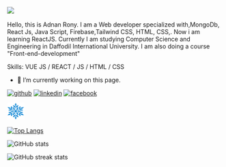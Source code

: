 ![](https://i.ibb.co/Dwq7D8t/Screenshot-2023-12-09-143507.png)

Hello, this is Adnan Rony. I am a Web developer specialized with,MongoDb, React Js, Java Script, Firebase,Tailwind CSS, HTML, CSS,. Now i am learning ReactJS. Currently I am studying Computer Science and Engineering in Daffodil International University. I am also doing a course "Front-end-development"

Skills: VUE JS / REACT / JS / HTML / CSS

- 🔭 I’m currently working on this page. 


[<img src='https://cdn.jsdelivr.net/npm/simple-icons@3.0.1/icons/github.svg' alt='github' height='40'>](https://github.com/Adnan-Rony)  [<img src='https://cdn.jsdelivr.net/npm/simple-icons@3.0.1/icons/linkedin.svg' alt='linkedin' height='40'>](https://www.linkedin.com/in/https://www.linkedin.com/in/adnan-rony//)  [<img src='https://cdn.jsdelivr.net/npm/simple-icons@3.0.1/icons/facebook.svg' alt='facebook' height='40'>](https://www.facebook.com/https://www.facebook.com/adnanrony19)  

<a href='https://archiveprogram.github.com/'><img src='https://raw.githubusercontent.com/acervenky/animated-github-badges/master/assets/acbadge.gif' width='40' height='40'></a> 

[![Top Langs](https://github-readme-stats.vercel.app/api/top-langs/?username=Adnan-Rony)](https://github.com/anuraghazra/github-readme-stats)

![GitHub stats](https://github-readme-stats.vercel.app/api?username=Adnan-Rony&show_icons=true&count_private=true)  

![GitHub streak stats](https://streak-stats.demolab.com/?user=Adnan-Rony)  

